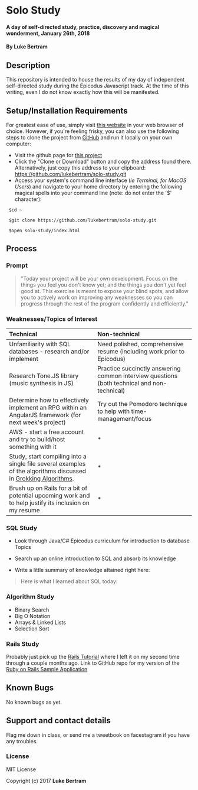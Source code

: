# Solo Study

#### A day of self-directed study, practice, discovery and magical wonderment, January 26th, 2018

#### By **Luke Bertram**

## Description

This repository is intended to house the results of my day of independent self-directed study during the Epicodus Javascript track. At the time of this writing, even I do not know exactly how this will be manifested.

## Setup/Installation Requirements

For greatest ease of use, simply visit [this website](http://lukebertram.github.io/solo-study) in your web browser of choice. However, if you're feeling frisky, you can also use the following steps to clone the project from [GitHub](http://github.com) and run it locally on your own computer:

 * Visit the github page for [this project](http://github.com/lukebertram/solo-study)
 * Click the "Clone or Download" button and copy the address found there. Alternatively, just copy this address to your clipboard: https://github.com/lukebertram/solo-study.git
 * Access your system's command line interface (_ie Terminal, for MacOS Users_) and navigate to your home directory by entering the following magical spells into your command line (note: do not enter the '$' character):
```
 $cd ~

 $git clone https://github.com/lukebertram/solo-study.git

 $open solo-study/index.html
```

## Process

### Prompt

>"Today your project will be your own development. Focus on the things you feel you don't know yet; and the things you don't yet feel good at. This exercise is meant to expose your blind spots, and allow you to actively work on improving any weaknesses so you can progress through the rest of the program confidently and efficiently."

### Weaknesses/Topics of Interest

|Technical | Non-technical|
|:---------|:-------------|
| Unfamiliarity with SQL databases - research and/or implement| Need polished, comprehensive resume (including work prior to Epicodus) |
| Research Tone.JS library (music synthesis in JS) | Practice succinctly answering common interview questions (both technical and non-technical) |
| Determine how to effectively implement an RPG within an AngularJS framework (for next week's project)| Try out the Pomodoro technique to help with time-management/focus |
| AWS - start a free account and try to build/host something with it| * |
| Study, start compiling into a single file several examples of the algorithms discussed in [Grokking Algorithms](https://www.manning.com/books/grokking-algorithms).| * |
| Brush up on Rails for a bit of potential upcoming work and to help justify its inclusion on my resume | * |

### SQL Study

* Look through Java/C# Epicodus curriculum for introduction to database Topics

* Search up an online introduction to SQL and absorb its knowledge

* Write a little summary of knowledge attained right here:

>Here is what I learned about SQL today:


### Algorithm Study

* Binary Search
* Big O Notation
* Arrays & Linked Lists
* Selection Sort

### Rails Study

Probably just pick up the [Rails Tutorial](https://www.railstutorial.org/) where I left it on my second time through a couple months ago. Link to GitHub repo for my version of the [Ruby on Rails Sample Application]()

## Known Bugs

No known bugs as yet.

## Support and contact details

Flag me down in class, or send me a tweetbook on facestagram if you have any troubles.

### License

MIT License

Copyright (c) 2017 **Luke Bertram**
